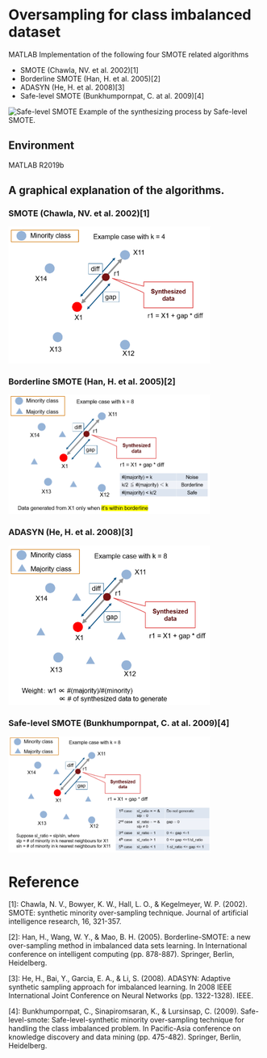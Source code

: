 # Oversampling for class imbalanced dataset
MATLAB Implementation of the following four SMOTE related algorithms

- SMOTE (Chawla, NV. et al. 2002)[1]
- Borderline SMOTE (Han, H. et al. 2005)[2]
- ADASYN (He, H. et al. 2008)[3]
- Safe-level SMOTE (Bunkhumpornpat, C. at al. 2009)[4]

![Safe-level SMOTE](https://github.com/minoue-xx/oversampling4ImbalancedData/blob/master/OverSamplingImbalancedData.gif)
Example of the synthesizing process by Safe-level SMOTE.

## Environment
 MATLAB R2019b 

## A graphical explanation of the algorithms.

### SMOTE (Chawla, NV. et al. 2002)[1]

<img src="./images/smote.PNG" alt="SMOTE" title="SMOTE" width="400">

### Borderline SMOTE (Han, H. et al. 2005)[2]
<img src="./images/borderlineSmote.PNG" alt="BorderlineSMOTE" title="Borderline SMOTE" width="400">

### ADASYN (He, H. et al. 2008)[3]

<img src="./images/adasyn.PNG" alt="ADASYN" title="ADASYN" width="400">

### Safe-level SMOTE (Bunkhumpornpat, C. at al. 2009)[4]

<img src="./images/safelevelSmote.PNG" alt="SafeLevelSMOTE" title="Safe-level SMOTE" width="400">



# Reference
[1]: Chawla, N. V., Bowyer, K. W., Hall, L. O., & Kegelmeyer, W. P. (2002). SMOTE: synthetic minority over-sampling technique. Journal of artificial intelligence research, 16, 321-357.

[2]: Han, H., Wang, W. Y., & Mao, B. H. (2005). Borderline-SMOTE: a new over-sampling method in imbalanced data sets learning. In International conference on intelligent computing (pp. 878-887). Springer, Berlin, Heidelberg.

[3]: He, H., Bai, Y., Garcia, E. A., & Li, S. (2008). ADASYN: Adaptive synthetic sampling approach for imbalanced learning. In 2008 IEEE International Joint Conference on Neural Networks (pp. 1322-1328). IEEE.

[4]: Bunkhumpornpat, C., Sinapiromsaran, K., & Lursinsap, C. (2009). Safe-level-smote: Safe-level-synthetic minority over-sampling technique for handling the class imbalanced problem. In Pacific-Asia conference on knowledge discovery and data mining (pp. 475-482). Springer, Berlin, Heidelberg.
